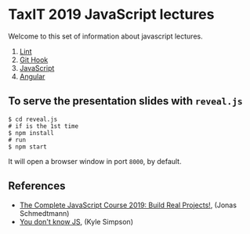 # TaxIT 2019 JavaScript lectures

Welcome to this set of information about javascript lectures.

1. [Lint](lint/)
2. [Git Hook](git-hook/)
3. [JavaScript](javascript/)
4. [Angular](angular/)

## To serve the presentation slides with `reveal.js`

```shell
$ cd reveal.js
# if is the 1st time
$ npm install
# run
$ npm start
```

It will open a browser window in port `8000`, by default.

## References

- [The Complete JavaScript Course 2019: Build Real Projects!](https://www.udemy.com/the-complete-javascript-course/), (Jonas Schmedtmann)
- [You don't know JS](https://github.com/getify/You-Dont-Know-JS), (Kyle Simpson)
